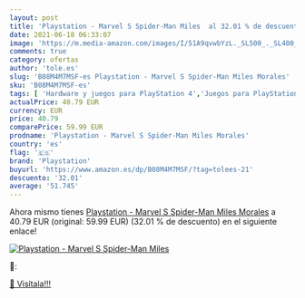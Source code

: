 ```yaml
---
layout: post
title: 'Playstation - Marvel S Spider-Man Miles  al 32.01 % de descuento'
date: 2021-06-18 06:33:07
image: 'https://m.media-amazon.com/images/I/51A9qvwbYzL._SL500_._SL400_.jpg'
comments: true
category: ofertas
author: 'tole.es'
slug: 'B08M4M7MSF-es Playstation - Marvel S Spider-Man Miles Morales'
sku: 'B08M4M7MSF-es'
tags: [ 'Hardware y juegos para PlayStation 4','Juegos para PlayStation 4','Videojuegos','playstation', ]
actualPrice: 40.79 EUR
currency: EUR
price: 40.79
comparePrice: 59.99 EUR
prodname: 'Playstation - Marvel S Spider-Man Miles Morales'
country: 'es'
flag: '🇪🇸'
brand: 'Playstation'
buyurl: 'https://www.amazon.es/dp/B08M4M7MSF/?tag=tolees-21'
descuento: '32.01'
average: '51.745'
---
```


Ahora mismo tienes [Playstation - Marvel S Spider-Man Miles Morales](https://www.amazon.es/dp/B08M4M7MSF/?tag=tolees-21) a 40.79 EUR (original: 59.99 EUR) (32.01 %  de descuento) en el siguiente enlace!

[![Playstation - Marvel S Spider-Man Miles ](https://m.media-amazon.com/images/I/51A9qvwbYzL._SL500_._SL400_.jpg)](https://www.amazon.es/dp/B08M4M7MSF/?tag=tolees-21)

🔎:


[🛒 Visítala!!!](https://www.amazon.es/dp/B08M4M7MSF/?tag=tolees-21)
